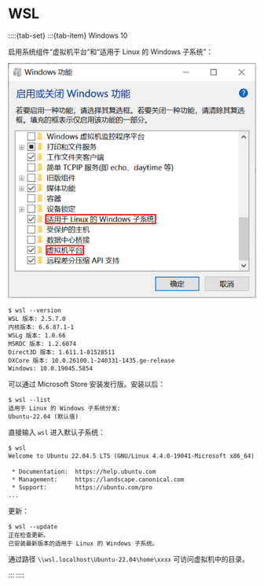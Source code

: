 # WSL

::::{tab-set}
:::{tab-item} Windows 10

启用系统组件“虚拟机平台”和“适用于 Linux 的 Windows 子系统”：

![wsl.png](/_images/os/windows/wsl.png)

```console
$ wsl --version
WSL 版本: 2.5.7.0
内核版本: 6.6.87.1-1
WSLg 版本: 1.0.66
MSRDC 版本: 1.2.6074
Direct3D 版本: 1.611.1-81528511
DXCore 版本: 10.0.26100.1-240331-1435.ge-release
Windows: 10.0.19045.5854
```

可以通过 Microsoft Store 安装发行版。安装以后：

```console
$ wsl --list
适用于 Linux 的 Windows 子系统分发:
Ubuntu-22.04 (默认值)
```

直接输入 `wsl` 进入默认子系统：

```console
$ wsl
Welcome to Ubuntu 22.04.5 LTS (GNU/Linux 4.4.0-19041-Microsoft x86_64)

 * Documentation:  https://help.ubuntu.com
 * Management:     https://landscape.canonical.com
 * Support:        https://ubuntu.com/pro
...
```

更新：

```console
$ wsl --update
正在检查更新。
已安装最新版本的适用于 Linux 的 Windows 子系统。
```

通过路径 `\\wsl.localhost\Ubuntu-22.04\home\xxxx` 可访问虚拟机中的目录。

:::
::::

